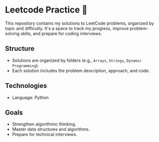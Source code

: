 # Leetcode Practice 🚀

This repository contains my solutions to LeetCode problems, organized by topic and difficulty. It's a space to track my progress, improve problem-solving skills, and prepare for coding interviews.

## Structure
- Solutions are organized by folders (e.g., `Arrays`, `Strings`, `Dynamic Programming`).
- Each solution includes the problem description, approach, and code.

## Technologies
- Language: Python 

## Goals
- Strengthen algorithmic thinking.
- Master data structures and algorithms.
- Prepare for technical interviews.


